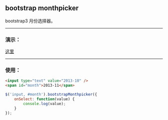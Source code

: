 ## bootstrap monthpicker

bootstrap3 月份选择器。

___

### 演示：

[这里](http://wenzhixin.net.cn/p/bootstrap-monthpicker/)

___

### 使用：

```html
<input type="text" value="2013-10" />
<span id="month">2013-11</span>
```

```javascript
$('input, #month').bootstrapMonthpicker({
	onSelect: function(value) {
		console.log(value);
	}
});
```